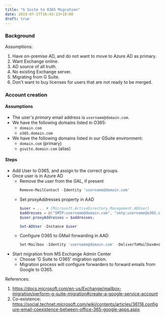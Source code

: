 ```yaml
---
title: "G Suite to O365 Migration"
date: 2019-07-17T16:43:13+10:00
draft: true
---
```


### Background
Assumptions:

1) Have on-premise AD, and do not want to move to Azure AD as primary.
2) Want Exchange online.
3) AD source of all truth.
4) No existing Exchange server.
5) Migrating from G Suite.
6) Don't want to buy licenses for users that are not ready to be merged.

### Account creation
#### Assumptions
- The user's *primary* email address is `username@domain.com`.
- We have the following domains listed in O365:
  - `domain.com`
  - `o365.domain.com`
- We have the following domains listed in our GSuite environment:
  - `domain.com` (primary)
  - `gsuite.domain.com` (alias)

#### Steps
- Add User to O365, and assign to the correct groups.
- Once user is in Azure AD
  - Remove the user from the GAL, if present
    ```powershell
    Remove-MailContact -Identity 'username@domain.com'
    ```
  - Set proxyAddresses property in AAD
    ```powershell
    $user = ... # [Microsoft.ActiveDirectory.Management.ADUser]
    $addresses = @("SMTP:username@domain.com", "smtp:username@o365.domain.com")
    $user.proxyAddresses = $addresses;

    Set-ADUser -Instance $user
    ```
  - Configure O365 to GMail forwarding in AAD
    ```powershell
    Set-Mailbox -Identity 'username@domain.com' -DeliverToMailboxAndForward $true -ForwardingSmtpAddress 'username@gsuite.domain.com'
    ```
- Start migration from MS Exchange Admin Center
  - Choose 'G Suite to O365' migration option.
  - Migration process will configure forwarders to forward emails from Google to O365.

References:

1) https://docs.microsoft.com/en-us/Exchange/mailbox-migration/perform-g-suite-migration#create-a-google-service-account
2) Co-existence: https://social.technet.microsoft.com/wiki/contents/articles/36118.configure-email-coexistence-between-office-365-google-apps.aspx